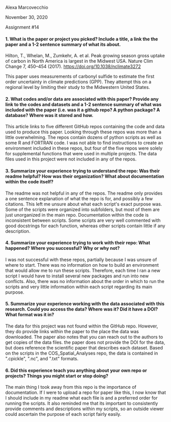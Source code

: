 Alexa Marcovecchio

November 30, 2020

Assignment #14

#### 1. What is the paper or project you picked? Include a title, a link the the paper and a 1-2 sentence summary of what its about.

Hilton, T., Whelan, M., Zumkehr, A. et al. Peak growing season gross uptake of carbon in North America is largest in the Midwest USA. Nature Clim Change 7, 450–454 (2017). https://doi.org/10.1038/nclimate3272

This paper uses measurements of carbonyl sulfide to estimate the first order uncertainty in climate predictions (GPP). They attempt this on a regional level by limiting their study to the Midwestern United States.

#### 2. What codes and/or data are associated with this paper? Provide any link to the codes and datasets and a 1-2 sentence summary of what was included with the paper (i.e. was it a github repo? A python package? A database? Where was it stored and how.

This article links to five different GitHub repos containing the code and data used to produce this paper.  Looking through these repos was more than a little overwhelming.  The repos contain dozens of python scripts as well as some R and FORTRAN code.  I was not able to find instructions to create an environment included in these repos, but four of the five repos were solely for supplemental functions that were used in multiple projects.  The data files used in this project were not included in any of the repos.

#### 3. Summarize your experience trying to understand the repo: Was their readme helpful? How was their organization? What about documentation within the code itself?

The readme was not helpful in any of the repos. The readme only provides a one sentence explanation of what the repo is for, and possibly a few citations. This left me unsure about what each script's exact purpose was. Some of the scripts were organized into subfolders, but most of them are just unorganized in the main repo.  Documentation within the code is inconsistent between scripts.  Some scripts are very well commented with good docstrings for each function, whereas other scripts contain little if any description.

#### 4. Summarize your experience trying to work with their repo: What happened? Where you successful? Why or why not?

I was not successful with these repos, partially because I was unsure of where to start. There was no information on how to build an environment that would allow me to run these scripts.  Therefore, each time I ran a new script I would have to install several new packages and run into new conflicts.  Also, there was no information about the order in which to run the scripts and very little information within each script regarding its main purpose.

#### 5. Summarize your experience working with the data associated with this research. Could you access the data? Where was it? Did it have a DOI? What format was it in?

The data for this project was not found within the GitHub repo.  However, they do provide links within the paper to the place the data was downloaded.  The paper also notes that you can reach out to the authors to get copies of the data files.  the paper does not provide the DOI for the data, but does reference the scientific paper that describes each dataset. Based on the scripts in the COS_Spatial_Analyses repo, the data is contained in ".cpickle", ".nc", and ".txt" formats.

#### 6. Did this experience teach you anything about your own repo or projects? Things you might start or stop doing?

The main thing I took away from this repo is the importance of documentation.  If I were to upload a repo for paper like this, I now know that I should include in my readme what each file is and a preferred order for running the scripts.  It also reminded me that its important to consistently provide comments and descriptions within my scripts, so an outside viewer could ascertain the purpose of each script fairly easily.
